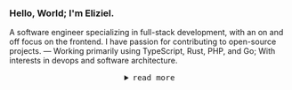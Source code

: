 <h3>Hello, World; I'm Eliziel.</h3>
<p>A software engineer specializing in full-stack development, with an on and off focus on the frontend. I have passion for contributing to open-source projects. — Working primarily using TypeScript, Rust, PHP, and Go; With interests in devops and software architecture.
</p>

<details align="center">
<summary><samp>read more</samp></summary>

<h2></h2><br>

<p align="right">
  <img align="right" src="https://github-profile-trophy.vercel.app/?username=yehezkieldio&theme=darkhub&no-frame=true&margin-w=20&title=Stars,Followers,Commits,Issues,MultiLanguage,Repositories">
</p>

</details>
